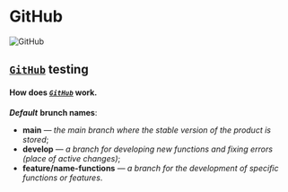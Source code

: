 # GitHub

![GitHub](https://visualmodo.com/wp-content/uploads/2018/04/Using-GitHub-To-Improve-Workflow-3.jpg)

## <code>[GitHub](https://github.com/)</code> testing

#### How does *<code>[GitHub](https://github.com/)</code>* work.

***<strong>Default</strong>*** **brunch names**:
<br>
- **main** — *the main branch where the stable version of the product is stored*;
- **develop** — *a branch for developing new functions and fixing errors (place of active changes)*;
- **feature/name-functions** — *a branch for the development of specific functions or features*.
